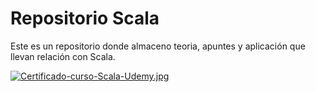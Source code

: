 # Repositorio Scala
Este es un repositorio donde almaceno teoria, apuntes y aplicación que llevan relación con Scala.

[![Certificado-curso-Scala-Udemy.jpg](https://i.postimg.cc/bvzCgbhT/Certificado-curso-Scala-Udemy.jpg)](https://postimg.cc/gxTHkxrX)